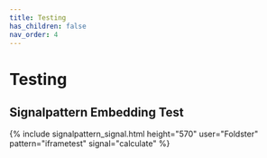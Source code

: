 ```yaml
---
title: Testing
has_children: false
nav_order: 4
---
```


# Testing

## Signalpattern Embedding Test

{% include signalpattern_signal.html height="570" user="Foldster" pattern="iframetest" signal="calculate" %}
